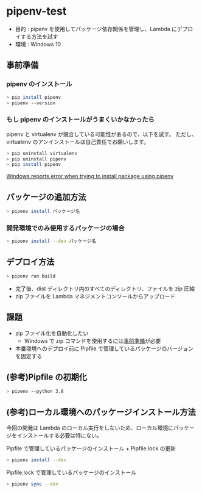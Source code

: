 # pipenv-test

- 目的 : pipenv を使用してパッケージ依存関係を管理し、Lambda にデプロイする方法を試す
- 環境 : Windows 10

## 事前準備

### pipenv のインストール

```bash
> pip install pipenv
> pipenv --version
```

### もし pipenv のインストールがうまくいかなかったら

pipenv と virtualenv が競合している可能性があるので、以下を試す。
ただし、virtualenv のアンインストールは自己責任でお願いします。

```bash
> pip uninstall virtualenv
> pip uninstall pipenv
> pip install pipenv
```

[Windows reports error when trying to install package using pipenv](https://stackoverflow.com/questions/46041719/windows-reports-error-when-trying-to-install-package-using-pipenv)

## パッケージの追加方法

```bash
> pipenv install パッケージ名
```

### 開発環境でのみ使用するパッケージの場合

```bash
> pipenv install --dev パッケージ名
```

## デプロイ方法

```bash
> pipenv run build
```

- 完了後、dist ディレクトリ内のすべてのディレクトリ、ファイルを zip 圧縮
- zip ファイルを Lambda マネジメントコンソールからアップロード

## 課題

- zip ファイル化を自動化したい
  - Windows で zip コマンドを使用するには[事前準備](https://qiita.com/Shi-nakaya/items/83d2b2e2b34b897d3df8)が必要
- 本番環境へのデプロイ前に Pipfile で管理しているパッケージのバージョンを固定する

## (参考)Pipfile の初期化

```bash
> pipenv --python 3.8
```

## (参考)ローカル環境へのパッケージインストール方法

今回の開発は Lambda のローカル実行をしないため、ローカル環境にパッケージをインストールする必要は特にない。

Pipfile で管理しているパッケージのインストール + Pipfile.lock の更新

```bash
> pipenv install --dev
```

Pipfile.lock で管理しているパッケージのインストール

```bash
> pipenv sync --dev
```
